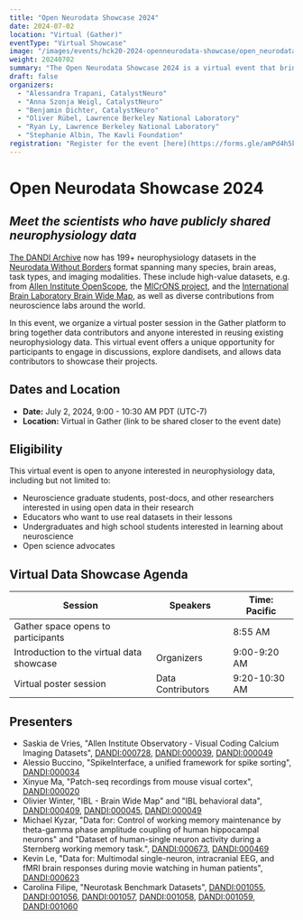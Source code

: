 ```yaml
---
title: "Open Neurodata Showcase 2024"
date: 2024-07-02
location: "Virtual (Gather)"
eventType: "Virtual Showcase"
image: "/images/events/hck20-2024-openneurodata-showcase/open_neurodata_showcase_banner.png"
weight: 20240702
summary: "The Open Neurodata Showcase 2024 is a virtual event that brings together data contributors and researchers interested in reusing existing neurophysiology data, featuring a virtual poster session in the Gather platform."
draft: false
organizers:
  - "Alessandra Trapani, CatalystNeuro"
  - "Anna Szonja Weigl, CatalystNeuro"
  - "Benjamin Dichter, CatalystNeuro"
  - "Oliver Rübel, Lawrence Berkeley National Laboratory"
  - "Ryan Ly, Lawrence Berkeley National Laboratory"
  - "Stephanie Albin, The Kavli Foundation"
registration: "Register for the event [here](https://forms.gle/amPd4h5kN9BPLX4g7)."
---
```


# Open Neurodata Showcase 2024
## *Meet the scientists who have publicly shared neurophysiology data*

[The DANDI Archive](http://dandiarchive.org) now has 199+ neurophysiology datasets in the [Neurodata Without Borders](http://nwb.org) format spanning many species, brain areas, task types, and imaging modalities. These include high-value datasets, e.g. from [Allen Institute OpenScope](https://dandiarchive.org/dandiset/search?search=openscope), the [MICrONS project](https://dandiarchive.org/dandiset/000402), and the [International Brain Laboratory Brain Wide Map](https://dandiarchive.org/dandiset/000409), as well as diverse contributions from neuroscience labs around the world.

In this event, we organize a virtual poster session in the Gather platform to bring together data contributors and anyone interested in reusing existing neurophysiology data. This virtual event offers a unique opportunity for participants to engage in discussions, explore dandisets, and allows data contributors to showcase their projects.

## Dates and Location

- **Date:** July 2, 2024, 9:00 - 10:30 AM PDT (UTC-7)
- **Location:** Virtual in Gather (link to be shared closer to the event date)

## Eligibility

This virtual event is open to anyone interested in neurophysiology data, including but not limited to:
* Neuroscience graduate students, post-docs, and other researchers interested in using open data in their research
* Educators who want to use real datasets in their lessons
* Undergraduates and high school students interested in learning about neuroscience
* Open science advocates

## Virtual Data Showcase Agenda

| Session                                   | Speakers          | Time: Pacific |
|-------------------------------------------|-------------------|---------------|
| Gather space opens to participants        |                   | 8:55 AM       |
| Introduction to the virtual data showcase | Organizers        | 9:00-9:20 AM  |
| Virtual poster session                    | Data Contributors | 9:20-10:30 AM |

## Presenters

* Saskia de Vries, "Allen Institute Observatory - Visual Coding Calcium Imaging Datasets", [DANDI:000728](https://dandiarchive.org/dandiset/000728/draft), [DANDI:000039](https://dandiarchive.org/dandiset/000039), [DANDI:000049](https://dandiarchive.org/dandiset/000049)
* Alessio Buccino, "SpikeInterface, a unified framework for spike sorting", [DANDI:000034](https://dandiarchive.org/dandiset/000034/0.211030.0713)
* Xinyue Ma, "Patch-seq recordings from mouse visual cortex", [DANDI:000020](https://dandiarchive.org/dandiset/000020/0.210913.1639)
* Olivier Winter, "IBL - Brain Wide Map" and "IBL behavioral data", [DANDI:000409](https://dandiarchive.org/dandiset/000409), [DANDI:000045](https://dandiarchive.org/dandiset/000045), [DANDI:000049](https://dandiarchive.org/dandiset/000049)
* Michael Kyzar, "Data for: Control of working memory maintenance by theta-gamma phase amplitude coupling of human hippocampal neurons" and "Dataset of human-single neuron activity during a Sternberg working memory task.", [DANDI:000673](https://dandiarchive.org/dandiset/000673), [DANDI:000469](https://dandiarchive.org/dandiset/000469)
* Kevin Le, "Data for: Multimodal single-neuron, intracranial EEG, and fMRI brain responses during movie watching in human patients", [DANDI:000623](https://dandiarchive.org/dandiset/000623)
* Carolina Filipe, "Neurotask Benchmark Datasets", [DANDI:001055](https://dandiarchive.org/dandiset/001055), [DANDI:001056](https://dandiarchive.org/dandiset/001056), [DANDI:001057](https://dandiarchive.org/dandiset/001057), [DANDI:001058](https://dandiarchive.org/dandiset/001058), [DANDI:001059](https://dandiarchive.org/dandiset/001059), [DANDI:001060](https://dandiarchive.org/dandiset/001060)
